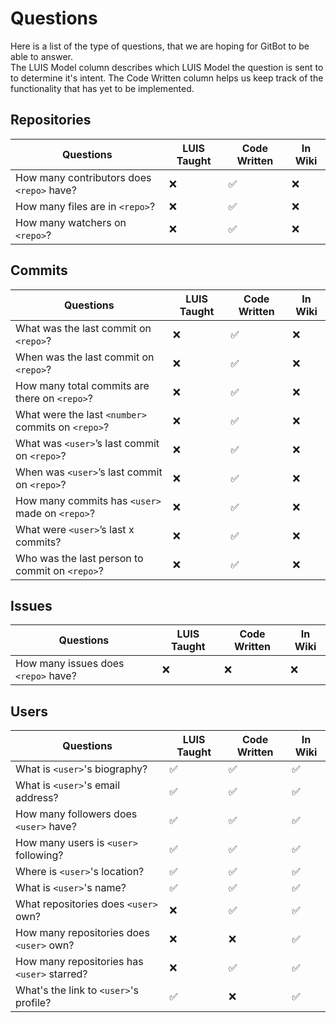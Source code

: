 # Questions

Here is a list of the type of questions, that we are hoping for GitBot to be able to answer.  
The LUIS Model column describes which LUIS Model the question is sent to to determine it's intent. The Code Written column helps us keep track of the functionality that has yet to be implemented.

## Repositories

|Questions											                    |LUIS Taught  |Code Written	|In Wiki
|---------------------------------------------------|-------------|-------------|---
|How many contributors does `<repo>` have?			    |❌			      |✅           |❌
|How many files are in `<repo>`?						        |❌			      |✅           |❌
|How many watchers on `<repo>`?			                |❌            |✅           |❌

## Commits

|Questions											                    |LUIS Taught  |Code Written	|In Wiki 
|---------------------------------------------------|--------------|-------------|---
|What was the last commit on `<repo>`?				      |❌            |✅           |❌
|When was the last commit on `<repo>`?				      |❌			      |✅           |❌
|How many total commits are there on `<repo>`?		  |❌			      |✅           |❌
|What were the last `<number>` commits on `<repo>`? |❌			      |✅           |❌
|What was `<user>`’s last commit on `<repo>`?			  |❌			      |✅           |❌
|When was `<user>`’s last commit on `<repo>`?			  |❌			      |✅           |❌
|How many commits has `<user>` made on `<repo>`?		|❌			      |✅           |❌
|What were `<user>`’s last x commits?					      |❌			      |✅           |❌
|Who was the last person to commit on `<repo>`?			|❌            |✅           |❌

## Issues

|Questions											                    |LUIS Taught  |Code Written	|In Wiki
|---------------------------------------------------|-------------|-------------|---
|How many issues does `<repo>` have?                |❌            |❌           |❌

## Users

|Questions											                    |LUIS Taught|Code Written	 |In Wiki
|---------------------------------------------------|-----------|--------------|---
|What is `<user>`'s biography?					            |✅          |✅            |✅
|What is `<user>`'s email address?			            |✅          |✅            |✅
|How many followers does `<user>` have?	            |✅          |✅            |✅
|How many users is `<user>` following?	            |✅          |✅            |✅
|Where is `<user>`'s location?					            |✅          |✅            |✅
|What is `<user>`'s name?								            |✅          |✅            |✅
|What repositories does `<user>` own?			          |❌          |✅            |✅
|How many repositories does `<user>` own?			      |❌          |❌            |✅
|How many repositories has `<user>` starred?			  |❌          |✅            |✅
|What's the link to `<user>`'s profile?		          |✅          |❌            |✅
